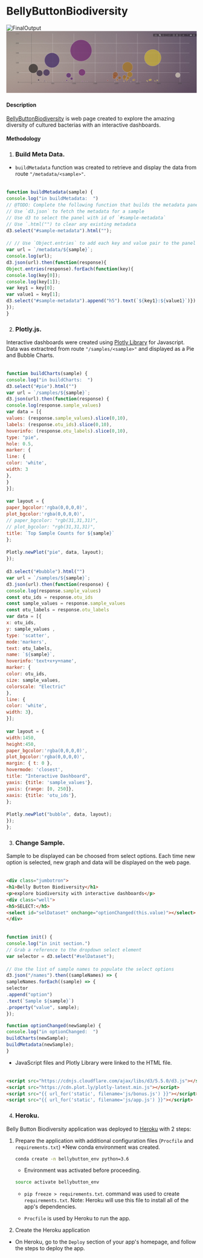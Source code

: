 # BellyButtonBiodiversity
![FinalOutput](final_output1.png)
![FinalOutput](final_output2.png)

#### Description

[BellyButtonBiodiversity]() is web page created to explore the amazing diversity of cultured bacterias  with an interactive dashboards.

#### Methodology

1. ### Build Meta Data.
* `buildMetadata`  function was created to retrieve and display the data from route `"/metadata/<sample>"`. 

```javascript

function buildMetadata(sample) {
console.log("in buildMetadata:  ")
// @TODO: Complete the following function that builds the metadata panel
// Use `d3.json` to fetch the metadata for a sample
// Use d3 to select the panel with id of `#sample-metadata`
// Use `.html("") to clear any existing metadata
d3.select("#sample-metadata").html("");

// // Use `Object.entries` to add each key and value pair to the panel
var url = `/metadata/${sample}`;
console.log(url);
d3.json(url).then(function(response){
Object.entries(response).forEach(function(key){
console.log(key[0]);
console.log(key[1]);
var key1 = key[0];
var value1 = key[1];
d3.select("#sample-metadata").append("h5").text(`${key1}:${value1}`)})
});
}

```

2. ### Plotly.js.
Interactive dashboards were created using [Plotly Library](https://plot.ly/javascript/) for Javascript. Data was extractred from route  `"/samples/<sample>"` and displayed as a Pie and Bubble Charts.

```javascript

function buildCharts(sample) {
console.log("in buildCharts:  ")
d3.select("#pie").html("")
var url = `/samples/${sample}`;
d3.json(url).then(function(response) {
console.log(response.sample_values)
var data = [{
values: (response.sample_values).slice(0,10),
labels: (response.otu_ids).slice(0,10),
hoverinfo: (response.otu_labels).slice(0,10),
type: "pie",
hole: 0.5,
marker: {
line: {
color: 'white',
width: 3
}, 
}   
}];

var layout = {
paper_bgcolor:'rgba(0,0,0,0)',
plot_bgcolor:'rgba(0,0,0,0)',
// paper_bgcolor: "rgb(31,31,31)",
// plot_bgcolor: "rgb(31,31,31)",
title: `Top Sample Counts for ${sample}`
};

Plotly.newPlot("pie", data, layout);
});

d3.select("#bubble").html("")
var url = `/samples/${sample}`;
d3.json(url).then(function(response) {
console.log(response.sample_values)
const otu_ids = response.otu_ids
const sample_values = response.sample_values
const otu_labels = response.otu_labels
var data = [{
x: otu_ids,
y: sample_values ,
type: 'scatter',
mode:'markers',
text: otu_labels, 
name: `${sample}`, 
hoverinfo:'text+x+y+name',
marker: {
color: otu_ids,
size: sample_values,
colorscale: "Electric"
},
line: {
color: 'white',
width: 3}, 
}];

var layout = {
width:1450,
height:450,
paper_bgcolor:'rgba(0,0,0,0)',
plot_bgcolor:'rgba(0,0,0,0)',
margin: { t: 0 },
hovermode: 'closest',
title: "Interactive Dashboard",
yaxis: {title: 'sample_values'},
yaxis: {range: [0, 250]},
xaxis: {title: 'otu_ids'},
};

Plotly.newPlot("bubble", data, layout);
});
};

```
3. ###  Change Sample.
Sample to be displayed can be choosed from select options. Each time new option is selected, new graph and data will be displayed on the web page.

```html

<div class="jumbotron">
<h1>Belly Button Biodiversity</h1>
<p>explore biodiversity with interactive dashboards</p>
<div class="well">
<h5>SELECT:</h5>
<select id="selDataset" onchange="optionChanged(this.value)"></select>
</div>
```

```javascript

function init() {
console.log("in init section.")
// Grab a reference to the dropdown select element
var selector = d3.select("#selDataset");

// Use the list of sample names to populate the select options
d3.json("/names").then((sampleNames) => {
sampleNames.forEach((sample) => {
selector
.append("option")
.text(`Sample ${sample}`)
.property("value", sample);
});
```
```javascript
function optionChanged(newSample) {
console.log("in optionChanged:  ")
buildCharts(newSample);
buildMetadata(newSample);
}
```

* JavaScript files and Plotly Library were linked to the HTML file.
```html

<script src="https://cdnjs.cloudflare.com/ajax/libs/d3/5.5.0/d3.js"></script>
<script src="https://cdn.plot.ly/plotly-latest.min.js"></script>
<script src="{{ url_for('static', filename='js/bonus.js') }}"></script>
<script src="{{ url_for('static', filename='js/app.js') }}"></script>
```
4. ###  Heroku.

Belly Button Biodiversity application was deployed to [Heroku](https://mysterious-mesa-72733.herokuapp.com) with 2 steps:

1. Prepare the application with additional configuration files (`Procfile` and `requirements.txt`)
    *New conda environment was created.

    ```sh
    conda create -n bellybutton_env python=3.6
    ```

    * Environment was activated  before proceeding.

    ```sh
    source activate bellybutton_env
    
    ```
    *  `pip freeze > requirements.txt`. command was used to create `requirements.txt`.
    Note: Heroku will use this file to install all of the app's dependencies.

     * `Procfile` is used by Heroku to run the app.
     
2. Create the Heroku application

* On Heroku, go to the `Deploy` section of your app's homepage, and follow the steps to deploy the app.


